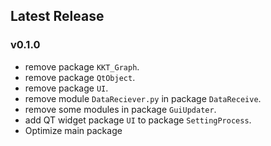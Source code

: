
## Latest Release

### v0.1.0
* remove package `KKT_Graph`.
* remove package `QtObject`.
* remove package `UI`.
* remove module `DataReciever.py` in package `DataReceive`.
* remove some modules in package `GuiUpdater`.
* add QT widget package `UI` to package `SettingProcess`.
* Optimize main package